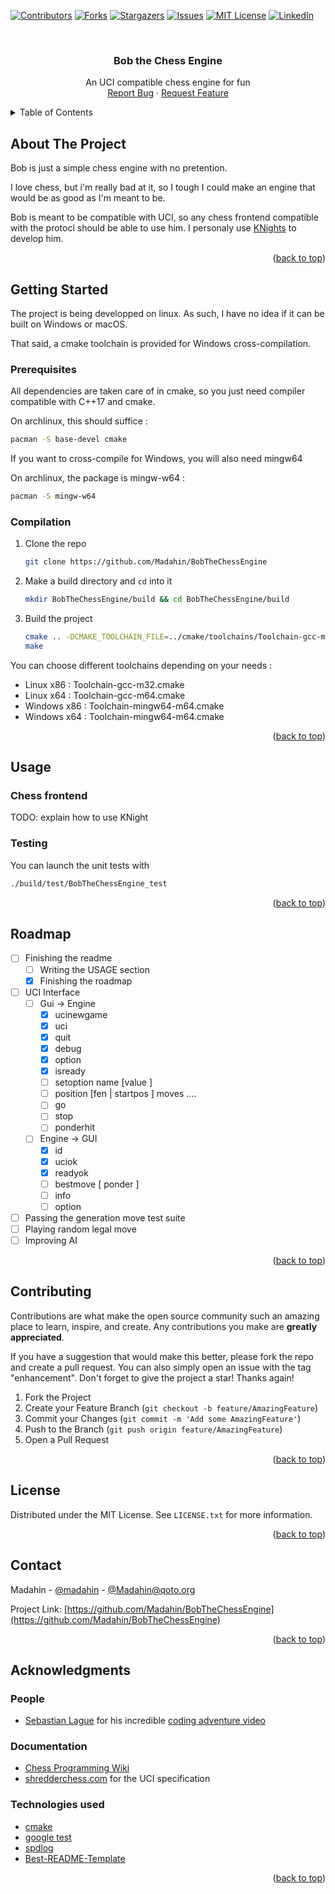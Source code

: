 <!-- Improved compatibility of back to top link: See: https://github.com/othneildrew/Best-README-Template/pull/73 -->
<a name="readme-top"></a>
<!--
*** Thanks for checking out the Best-README-Template. If you have a suggestion
*** that would make this better, please fork the repo and create a pull request
*** or simply open an issue with the tag "enhancement".
*** Don't forget to give the project a star!
*** Thanks again! Now go create something AMAZING! :D
-->



<!-- PROJECT SHIELDS -->
<!--
*** I'm using markdown "reference style" links for readability.
*** Reference links are enclosed in brackets [ ] instead of parentheses ( ).
*** See the bottom of this document for the declaration of the reference variables
*** for contributors-url, forks-url, etc. This is an optional, concise syntax you may use.
*** https://www.markdownguide.org/basic-syntax/#reference-style-links
-->
[![Contributors][contributors-shield]][contributors-url]
[![Forks][forks-shield]][forks-url]
[![Stargazers][stars-shield]][stars-url]
[![Issues][issues-shield]][issues-url]
[![MIT License][license-shield]][license-url]
[![LinkedIn][linkedin-shield]][linkedin-url]



<!-- PROJECT LOGO -->
<br />
<div align="center">
<!--
  <a href="https://github.com/Madahin/BobTheChessEngine">
    <img src="images/logo.png" alt="Logo" width="80" height="80">
  </a>
-->
<h3 align="center">Bob the Chess Engine</h3>

  <p align="center">
    An UCI compatible chess engine for fun
    <br />
    <a href="https://github.com/Madahin/BobTheChessEngine/issues">Report Bug</a>
    ·
    <a href="https://github.com/Madahin/BobTheChessEngine/issues">Request Feature</a>
  </p>
</div>



<!-- TABLE OF CONTENTS -->
<details>
  <summary>Table of Contents</summary>
  <ol>
    <li>
      <a href="#about-the-project">About The Project</a>
    </li>
    <li>
      <a href="#getting-started">Getting Started</a>
      <ul>
        <li><a href="#prerequisites">Prerequisites</a></li>
        <li><a href="#compilation">Compilation</a></li>
      </ul>
    </li>
    <li>
      <a href="#usage">Usage</a></li>
      <ul>
        <li><a href="#chess-frontend">Chess frontend</a></li>
        <li><a href="#testing">Testing</a></li>
      </ul>
    <li><a href="#roadmap">Roadmap</a></li>
    <li><a href="#contributing">Contributing</a></li>
    <li><a href="#license">License</a></li>
    <li><a href="#contact">Contact</a></li>
    <li>
      <a href="#acknowledgments">Acknowledgments</a>
      <ul>
        <li><a href="#people">People</a></li>
        <li><a href="#documentation">Documentation</a></li>
        <li><a href="#technologies-used">Technologies used</a></li>
      </ul>
    </li>
  </ol>
</details>



<!-- ABOUT THE PROJECT -->
## About The Project

<!--[![Product Name Screen Shot][product-screenshot]](https://example.com)-->

Bob is just a simple chess engine with no pretention.

I love chess, but i'm really bad at it, so I tough I could make an engine that would be
as good as I'm meant to be.


Bob is meant to be compatible with UCI, so any chess frontend compatible with the protocl should
be able to use him. I personaly use [KNights](https://apps.kde.org/knights/) to develop him.

<p align="right">(<a href="#readme-top">back to top</a>)</p>

<!-- GETTING STARTED -->
## Getting Started
The project is being developped on linux. As such, I have no idea if it can be built on Windows or macOS.

That said, a cmake toolchain is provided for Windows cross-compilation.

### Prerequisites

All dependencies are taken care of in cmake, so you just need compiler compatible with C++17 and cmake.

On archlinux, this should suffice :
  ```sh
  pacman -S base-devel cmake
  ```

If you want to cross-compile for Windows, you will also need mingw64

On archlinux, the package is mingw-w64 :
  ```sh
  pacman -S mingw-w64
  ```

### Compilation

1. Clone the repo
   ```sh
   git clone https://github.com/Madahin/BobTheChessEngine
   ```
2. Make a build directory and `cd` into it
   ```sh
   mkdir BobTheChessEngine/build && cd BobTheChessEngine/build
   ```
3. Build the project
   ```sh
   cmake .. -DCMAKE_TOOLCHAIN_FILE=../cmake/toolchains/Toolchain-gcc-m64.cmake
   make
   ```
   
You can choose different toolchains depending on your needs :
* Linux x86 : Toolchain-gcc-m32.cmake
* Linux x64 : Toolchain-gcc-m64.cmake
* Windows x86 : Toolchain-mingw64-m64.cmake
* Windows x64 : Toolchain-mingw64-m64.cmake

<p align="right">(<a href="#readme-top">back to top</a>)</p>



<!-- USAGE EXAMPLES -->
## Usage

### Chess frontend
TODO: explain how to use KNight

### Testing
You can launch the unit tests with 
``` sh
./build/test/BobTheChessEngine_test
```

<p align="right">(<a href="#readme-top">back to top</a>)</p>



<!-- ROADMAP -->
## Roadmap

- [ ] Finishing the readme
    - [ ] Writing the USAGE section
    - [x] Finishing the roadmap
- [ ] UCI Interface
    - [ ] Gui -> Engine
        - [x] ucinewgame
        - [x] uci
        - [x] quit
        - [x] debug
        - [x] option
        - [x] isready
        - [ ] setoption name <id> [value <x>]
        - [ ] position [fen <fenstring> | startpos ] moves <move1> .... <movei>
        - [ ] go
        - [ ] stop
        - [ ] ponderhit
    - [ ] Engine -> GUI
        - [x] id
        - [x] uciok
        - [x] readyok
        - [ ] bestmove <move1> [ ponder <move2> ]
        - [ ] info
        - [ ] option
- [ ] Passing the generation move test suite
- [ ] Playing random legal move
- [ ] Improving AI

<p align="right">(<a href="#readme-top">back to top</a>)</p>



<!-- CONTRIBUTING -->
## Contributing


Contributions are what make the open source community such an amazing place to learn, inspire, and create. Any contributions you make are **greatly appreciated**.

If you have a suggestion that would make this better, please fork the repo and create a pull request. You can also simply open an issue with the tag "enhancement".
Don't forget to give the project a star! Thanks again!

1. Fork the Project
2. Create your Feature Branch (`git checkout -b feature/AmazingFeature`)
3. Commit your Changes (`git commit -m 'Add some AmazingFeature'`)
4. Push to the Branch (`git push origin feature/AmazingFeature`)
5. Open a Pull Request

<p align="right">(<a href="#readme-top">back to top</a>)</p>



<!-- LICENSE -->
## License

Distributed under the MIT License. See `LICENSE.txt` for more information.

<p align="right">(<a href="#readme-top">back to top</a>)</p>



<!-- CONTACT -->
## Contact

Madahin - [@madahin](https://twitter.com/madahin) - [@Madahin@qoto.org](https://qoto.org/@Madahin)

Project Link: [https://github.com/Madahin/BobTheChessEngine](https://github.com/Madahin/BobTheChessEngine)

<p align="right">(<a href="#readme-top">back to top</a>)</p>



<!-- ACKNOWLEDGMENTS -->
## Acknowledgments

### People
* [Sebastian Lague](https://github.com/SebLague) for his incredible [coding adventure video](https://www.youtube.com/watch?v=U4ogK0MIzqk)

### Documentation
* [Chess Programming Wiki](https://www.chessprogramming.org)
* [shredderchess.com](https://www.shredderchess.com/) for the UCI specification

### Technologies used
* [cmake](https://cmake.org/)
* [google test](https://github.com/google/googletest)
* [spdlog](https://github.com/gabime/spdlog)
* [Best-README-Template](https://github.com/othneildrew/Best-README-Template)

<p align="right">(<a href="#readme-top">back to top</a>)</p>



<!-- MARKDOWN LINKS & IMAGES -->
<!-- https://www.markdownguide.org/basic-syntax/#reference-style-links -->
[contributors-shield]: https://img.shields.io/github/contributors/Madahin/BobTheChessEngine.svg?style=for-the-badge
[contributors-url]: https://github.com/Madahin/BobTheChessEngine/graphs/contributors
[forks-shield]: https://img.shields.io/github/forks/Madahin/BobTheChessEngine.svg?style=for-the-badge
[forks-url]: https://github.com/Madahin/BobTheChessEngine/network/members
[stars-shield]: https://img.shields.io/github/stars/Madahin/BobTheChessEngine.svg?style=for-the-badge
[stars-url]: https://github.com/Madahin/BobTheChessEngine/stargazers
[issues-shield]: https://img.shields.io/github/issues/Madahin/BobTheChessEngine.svg?style=for-the-badge
[issues-url]: https://github.com/Madahin/BobTheChessEngine/issues
[license-shield]: https://img.shields.io/github/license/Madahin/BobTheChessEngine.svg?style=for-the-badge
[license-url]: https://github.com/Madahin/BobTheChessEngine/blob/master/LICENSE.txt
[linkedin-shield]: https://img.shields.io/badge/-LinkedIn-black.svg?style=for-the-badge&logo=linkedin&colorB=555
[linkedin-url]: https://www.linkedin.com/in/nicolas-fleurot/
[product-screenshot]: images/screenshot.png
